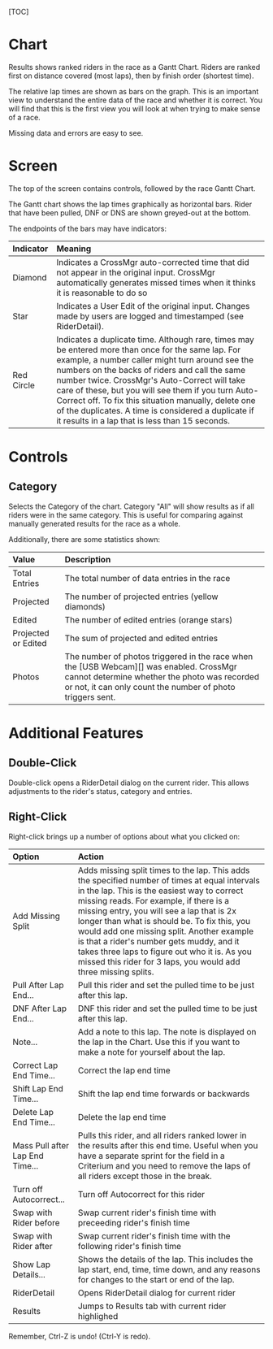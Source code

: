 [TOC]

# Chart
Results shows ranked riders in the race as a Gantt Chart.  Riders are ranked first on distance covered (most laps), then by finish order (shortest time).

The relative lap times are shown as bars on the graph.  This is an important view to understand the entire data of the race and whether it is correct.  You will find that this is the first view you will look at when trying to make sense of a race.

Missing data and errors are easy to see.

# Screen
The top of the screen contains controls, followed by the race Gantt Chart.

The Gantt chart shows the lap times graphically as horizontal bars.
Rider that have been pulled, DNF or DNS are shown greyed-out at the bottom.

The endpoints of the bars may have indicators:

Indicator|Meaning
:--------|:------
Diamond|Indicates a CrossMgr auto-corrected time that did not appear in the original input.  CrossMgr automatically generates missed times when it thinks it is reasonable to do so
Star|Indicates a User Edit of the original input.  Changes made by users are logged and timestamped (see RiderDetail).
Red Circle|Indicates a duplicate time.  Although rare, times may be entered more than once for the same lap.  For example, a number caller might turn around see the numbers on the backs of riders and call the same number twice.  CrossMgr's Auto-Correct will take care of these, but you will see them if you turn Auto-Correct off.  To fix this situation manually, delete one of the duplicates.  A time is considered a duplicate if it results in a lap that is less than 15 seconds.

# Controls
## Category
Selects the Category of the chart.  Category "All" will show results as if all riders were in the same category.  This is useful for comparing against manually generated results for the race as a whole.

Additionally, there are some statistics shown:

Value|Description
:----|:----------
Total Entries|The total number of data entries in the race
Projected|The number of projected entries (yellow diamonds)
Edited|The number of edited entries (orange stars)
Projected or Edited|The sum of projected and edited entries
Photos|The number of photos triggered in the race when the [USB Webcam][] was enabled.  CrossMgr cannot determine whether the photo was recorded or not, it can only count the number of photo triggers sent.

# Additional Features

## Double-Click
Double-click opens a RiderDetail dialog on the current rider.  This allows adjustments to the rider's status, category and entries.

## Right-Click
Right-click brings up a number of options about what you clicked on:

Option|Action
:-----|:-----
Add Missing Split|Adds missing split times to the lap.  This adds the specified number of times at equal intervals in the lap.  This is the easiest way to correct missing reads.  For example, if there is a missing entry, you will see a lap that is 2x longer than what is should be.  To fix this, you would add one missing split.  Another example is that a rider's number gets muddy, and it takes three laps to figure out who it is.  As you missed this rider for 3 laps, you would add three missing splits.
Pull After Lap End...|Pull this rider and set the pulled time to be just after this lap.
DNF After Lap End...|DNF this rider and set the pulled time to be just after this lap.
Note...|Add a note to this lap.  The note is displayed on the lap in the Chart.  Use this if you want to make a note for yourself about the lap.
Correct Lap End Time...|Correct the lap end time
Shift Lap End Time...|Shift the lap end time forwards or backwards
Delete Lap End Time...|Delete the lap end time
Mass Pull after Lap End Time...|Pulls this rider, and all riders ranked lower in the results after this end time.  Useful when you have a separate sprint for the field in a Criterium and you need to remove the laps of all riders except those in the break.  
Turn off Autocorrect...|Turn off Autocorrect for this rider
Swap with Rider before|Swap current rider's finish time with preceeding rider's finish time
Swap with Rider after|Swap current rider's finish time with the following rider's finish time
Show Lap Details...|Shows the details of the lap.  This includes the lap start, end, time, time down, and any reasons for changes to the start or end of the lap.
RiderDetail|Opens RiderDetail dialog for current rider
Results|Jumps to Results tab with current rider highlighed

Remember, Ctrl-Z is undo!  (Ctrl-Y is redo).
